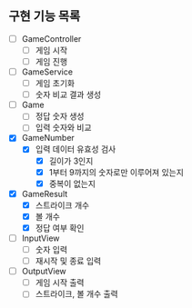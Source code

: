 ## 구현 기능 목록

- [ ] GameController
  - [ ] 게임 시작
  - [ ] 게임 진행
     
- [ ] GameService
  - [ ] 게임 초기화
  - [ ] 숫자 비교 결과 생성
     
- [ ] Game
  - [ ] 정답 숫자 생성
  - [ ] 입력 숫자와 비교
     
- [x] GameNumber
  - [x] 입력 데이터 유효성 검사
    - [x] 길이가 3인지
    - [x] 1부터 9까지의 숫자로만 이루어져 있는지
    - [x] 중복이 없는지
       
- [x] GameResult
  - [x] 스트라이크 개수
  - [x] 볼 개수
  - [x] 정답 여부 확인
     
- [ ] InputView
  - [ ] 숫자 입력
  - [ ] 재시작 및 종료 입력
     
- [ ] OutputView
  - [ ] 게임 시작 출력
  - [ ] 스트라이크, 볼 개수 출력
